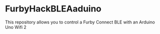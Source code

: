 # FurbyHackBLEAaduino
 This repository allows you to control a Furby Connect BLE with an Arduino Uno Wifi 2
